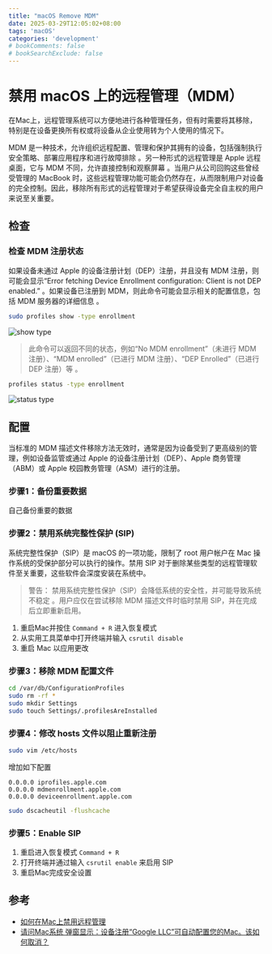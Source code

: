 ```yaml
---
title: "macOS Remove MDM"
date: 2025-03-29T12:05:02+08:00
tags: 'macOS'
categories: 'development'
# bookComments: false
# bookSearchExclude: false
---
```


# 禁用 macOS 上的远程管理（MDM）

在Mac上，远程管理系统可以方便地进行各种管理任务，但有时需要将其移除，特别是在设备更换所有权或将设备从企业使用转为个人使用的情况下。

MDM 是一种技术，允许组织远程配置、管理和保护其拥有的设备，包括强制执行安全策略、部署应用程序和进行故障排除 。另一种形式的远程管理是 Apple 远程桌面，它与 MDM 不同，允许直接控制和观察屏幕 。当用户从公司回购这些曾经受管理的 MacBook 时，这些远程管理功能可能会仍然存在，从而限制用户对设备的完全控制。因此，移除所有形式的远程管理对于希望获得设备完全自主权的用户来说至关重要。

## 检查

### 检查 MDM 注册状态

如果设备未通过 Apple 的设备注册计划（DEP）注册，并且没有 MDM 注册，则可能会显示“Error fetching Device Enrollment configuration: Client is not DEP enabled.” 。如果设备已注册到 MDM，则此命令可能会显示相关的配置信息，包括 MDM 服务器的详细信息 。

```sh
sudo profiles show -type enrollment
```

![show type](images/macos-show-type-a.png)

> 此命令可以返回不同的状态，例如“No MDM enrollment”（未进行 MDM 注册）、“MDM enrolled”（已进行 MDM 注册）、“DEP Enrolled”（已进行 DEP 注册）等 。

```sh
profiles status -type enrollment
```

![status type](images/macos-show-type-b.png)


## 配置

当标准的 MDM 描述文件移除方法无效时，通常是因为设备受到了更高级别的管理，例如设备监管或通过 Apple 的设备注册计划（DEP）、Apple 商务管理（ABM）或 Apple 校园教务管理（ASM）进行的注册。

### 步骤1：备份重要数据

自己备份重要的数据

### 步骤2：禁用系统完整性保护 (SIP)

系统完整性保护（SIP）是 macOS 的一项功能，限制了 root 用户帐户在 Mac 操作系统的受保护部分可以执行的操作。禁用 SIP 对于删除某些类型的远程管理软件至关重要，这些软件会深度安装在系统中。

> 警告： 禁用系统完整性保护（SIP）会降低系统的安全性，并可能导致系统不稳定 。用户应仅在尝试移除 MDM 描述文件时临时禁用 SIP，并在完成后立即重新启用。

1. 重启Mac并按住 `Command + R` 进入恢复模式
2. 从实用工具菜单中打开终端并输入 `csrutil disable`
3. 重启 Mac 以应用更改

### 步骤3：移除 MDM 配置文件

```sh
cd /var/db/ConfigurationProfiles
sudo rm -rf *
sudo mkdir Settings
sudo touch Settings/.profilesAreInstalled
```

### 步骤4：修改 hosts 文件以阻止重新注册

```sh
sudo vim /etc/hosts
```

增加如下配置

```
0.0.0.0 iprofiles.apple.com
0.0.0.0 mdmenrollment.apple.com
0.0.0.0 deviceenrollment.apple.com
```

```sh
sudo dscacheutil -flushcache
```

### 步骤5：Enable SIP

1. 重启进入恢复模式 `Command + R`
2. 打开终端并通过输入 `csrutil enable` 来启用 SIP
3. 重启Mac完成安全设置


## 参考

- [如何在Mac上禁用远程管理](https://tsplus.net/zh/remote-access/blog/how-to-get-rid-of-remote-management-on-mac/)
- [请问Mac系统 弹窗显示：设备注册“Google LLC”可自动配置您的Mac。该如何取消？](https://www.zhihu.com/question/342191141/answer/1255561508)
